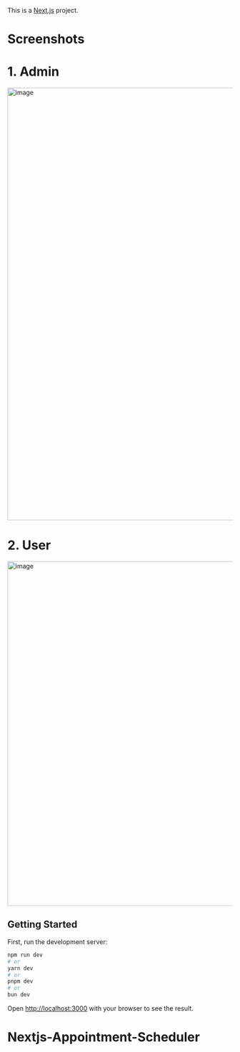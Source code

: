 
This is a [Next.js](https://nextjs.org) project.
# Screenshots

# 1. Admin
<img width="1291" height="969" alt="image" src="https://github.com/user-attachments/assets/08b926c6-7db5-4aca-b44a-ac85704aa973" />

# 2. User
<img width="1318" height="772" alt="image" src="https://github.com/user-attachments/assets/7b818121-f51c-42ee-b3a0-85f4d5f3f5fc" />


## Getting Started

First, run the development server:

```bash
npm run dev
# or
yarn dev
# or
pnpm dev
# or
bun dev
```

Open [http://localhost:3000](http://localhost:3000) with your browser to see the result.


# Nextjs-Appointment-Scheduler

